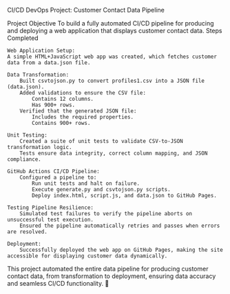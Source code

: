 CI/CD DevOps Project: Customer Contact Data Pipeline

Project Objective
To build a fully automated CI/CD pipeline for producing and deploying a web application that displays customer contact data.
Steps Completed

    Web Application Setup:
    A simple HTML+JavaScript web app was created, which fetches customer data from a data.json file.

    Data Transformation:
        Built csvtojson.py to convert profiles1.csv into a JSON file (data.json).
        Added validations to ensure the CSV file:
            Contains 12 columns.
            Has 900+ rows.
        Verified that the generated JSON file:
            Includes the required properties.
            Contains 900+ rows.

    Unit Testing:
        Created a suite of unit tests to validate CSV-to-JSON transformation logic.
        Tests ensure data integrity, correct column mapping, and JSON compliance.

    GitHub Actions CI/CD Pipeline:
        Configured a pipeline to:
            Run unit tests and halt on failure.
            Execute generate.py and csvtojson.py scripts.
            Deploy index.html, script.js, and data.json to GitHub Pages.

    Testing Pipeline Resilience:
        Simulated test failures to verify the pipeline aborts on unsuccessful test execution.
        Ensured the pipeline automatically retries and passes when errors are resolved.

    Deployment:
        Successfully deployed the web app on GitHub Pages, making the site accessible for displaying customer data dynamically.

This project automated the entire data pipeline for producing customer contact data, from transformation to deployment, ensuring data accuracy and seamless CI/CD functionality. 🚀
